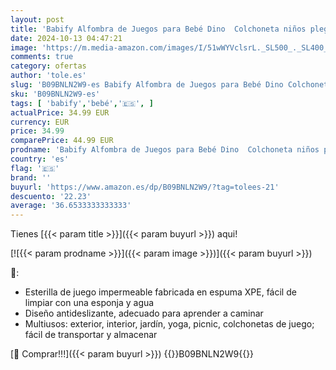 ```yaml
---
layout: post
title: 'Babify Alfombra de Juegos para Bebé Dino  Colchoneta niños plegable  con bolsa de transporte  tapete impermeable XPE no toxico.'
date: 2024-10-13 04:47:21
image: 'https://m.media-amazon.com/images/I/51wWYVclsrL._SL500_._SL400_.jpg'
comments: true
category: ofertas
author: 'tole.es'
slug: 'B09BNLN2W9-es Babify Alfombra de Juegos para Bebé Dino Colchoneta niños...'
sku: 'B09BNLN2W9-es'
tags: [ 'babify','bebé','🇪🇸', ]
actualPrice: 34.99 EUR
currency: EUR
price: 34.99
comparePrice: 44.99 EUR
prodname: 'Babify Alfombra de Juegos para Bebé Dino  Colchoneta niños plegable  con bolsa de transporte  tapete impermeable XPE no toxico.'
country: 'es'
flag: '🇪🇸'
brand: ''
buyurl: 'https://www.amazon.es/dp/B09BNLN2W9/?tag=tolees-21'
descuento: '22.23'
average: '36.6533333333333'
---
```


Tienes [{{< param title >}}]({{< param buyurl >}}) aqui!

[![{{< param prodname >}}]({{< param image >}})]({{< param buyurl >}})

🔎:

- Esterilla de juego impermeable fabricada en espuma XPE, fácil de limpiar con una esponja y agua
- Diseño antideslizante, adecuado para aprender a caminar
- Multiusos: exterior, interior, jardín, yoga, picnic, colchonetas de juego; fácil de transportar y almacenar

[🛒 Comprar!!!]({{< param buyurl >}})
{{<world>}}B09BNLN2W9{{</world>}}
